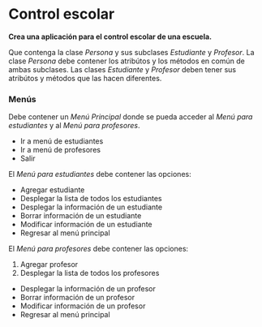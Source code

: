 # Control escolar

**Crea una aplicación para el control escolar de una escuela.**

Que contenga la clase *Persona* y sus subclases *Estudiante* y *Profesor*. 
La clase *Persona* debe contener los atribútos y los métodos en común de ambas subclases. Las clases *Estudiante* y *Profesor* deben tener sus atribútos y métodos que las hacen diferentes.

### Menús

Debe contener un *Menú Principal* donde se pueda acceder al *Menú para estudiantes* y al *Menú para profesores*.

- Ir a menú de estudiantes
- Ir a menú de profesores
- Salir

El *Menú para estudiantes* debe contener las opciones:

- Agregar estudiante
- Desplegar la lista de todos los estudiantes
- Desplegar la información de un estudiante
- Borrar información de un estudiante
- Modificar información de un estudiante
- Regresar al menú principal

El *Menú para profesores* debe contener las opciones:

1. Agregar profesor
2. Desplegar la lista de todos los profesores
- Desplegar la información de un profesor
- Borrar información de un profesor
- Modificar información de un profesor
- Regresar al menú principal

